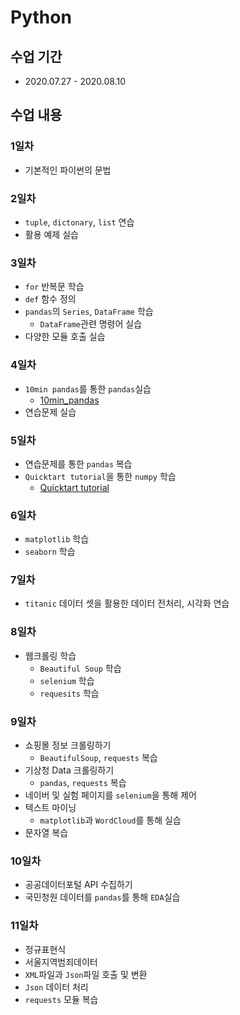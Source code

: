 # Python

## 수업 기간
- 2020.07.27 - 2020.08.10

## 수업 내용
### 1일차
- 기본적인 파이썬의 문법
### 2일차
- `tuple`, `dictonary`, `list` 연습
- 활용 예제 실습
### 3일차
- `for` 반복문 학습
- `def` 함수 정의
- `pandas`의 `Series`, `DataFrame` 학습
  + `DataFrame`관련 명령어 실습
- 다양한 모듈 호출 실습
### 4일차
- `10min pandas`를 통한 `pandas`실습
  + [10min_pandas](https://pandas.pydata.org/pandas-docs/stable/user_guide/10min.html)
- 연습문제 실습
### 5일차
- 연습문제를 통한 `pandas` 복습
- `Quicktart tutorial`을 통한 `numpy` 학습
  + [Quicktart tutorial](https://numpy.org/doc/stable/user/quickstart.html)
### 6일차
- `matplotlib` 학습
- `seaborn` 학습
### 7일차
- `titanic` 데이터 셋을 활용한 데이터 전처리, 시각화 연습
### 8일차
- 웹크롤링 학습
  - `Beautiful Soup` 학습
  - `selenium` 학습
  - `requesits` 학습
### 9일차
- 쇼핑몰 정보 크롤링하기
  - `BeautifulSoup`, `requests` 복습
- 기상청 Data 크롤링하기
  - `pandas`, `requests` 복습
- 네이버 및 실험 페이지를 `selenium`을 통해 제어
- 텍스트 마이닝
  - `matplotlib`과 `WordCloud`를 통해 실습
- 문자열 복습
### 10일차
- 공공데이터포털 API 수집하기
- 국민청원 데이터를 `pandas`를 통해 `EDA`실습
### 11일차
- 정규표현식
- 서울지역범죄데이터
- `XML`파일과 `Json`파일 호출 및 변환
- `Json` 데이터 처리
- `requests` 모듈 복습
